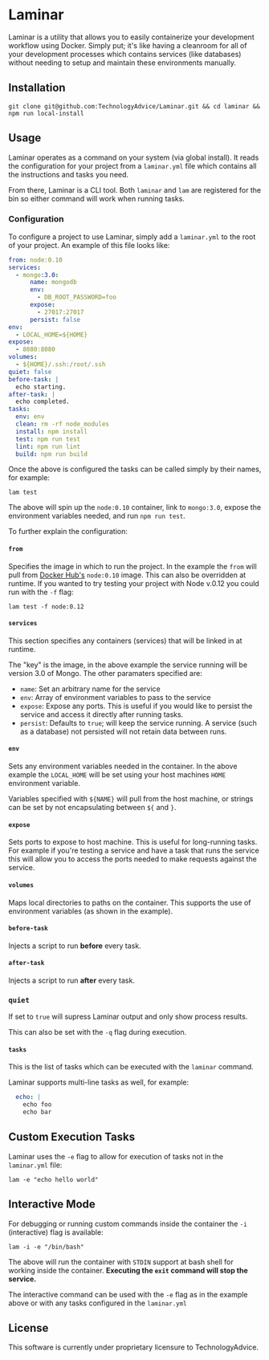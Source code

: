 # Laminar

Laminar is a utility that allows you to easily containerize your development
workflow using Docker. Simply put; it's like having a cleanroom for all of your
development processes which contains services (like databases) without needing
to setup and maintain these environments manually.

## Installation

```
git clone git@github.com:TechnologyAdvice/Laminar.git && cd laminar && npm run local-install
```

## Usage

Laminar operates as a command on your system (via global install). It reads the
configuration for your project from a `laminar.yml` file which contains all the
instructions and tasks you need.

From there, Laminar is a CLI tool. Both `laminar` and `lam` are registered for the bin so either command will work when running tasks.

### Configuration

To configure a project to use Laminar, simply add a `laminar.yml` to the root of
your project. An example of this file looks like:

```yaml
from: node:0.10
services:
  - mongo:3.0:
      name: mongodb
      env:
        - DB_ROOT_PASSWORD=foo
      expose:
        - 27017:27017
      persist: false
env:
  - LOCAL_HOME=${HOME}
expose:
  - 8080:8080
volumes:
  - ${HOME}/.ssh:/root/.ssh
quiet: false
before-task: |
  echo starting.
after-task: |
  echo completed.
tasks:
  env: env
  clean: rm -rf node_modules
  install: npm install
  test: npm run test
  lint: npm run lint
  build: npm run build
```

Once the above is configured the tasks can be called simply by their names, for example:

```
lam test
```

The above will spin up the `node:0.10` container, link to `mongo:3.0`, expose the environment variables needed, and run `npm run test`.

To further explain the configuration:

#### `from`

Specifies the image in which to run the project. In the example the `from` will
pull from [Docker Hub's](https://hub.docker.com) `node:0.10` image. This can also be overridden at runtime. If you wanted to try testing your project with Node v.0.12 you could run with the `-f` flag:

```
lam test -f node:0.12
```

#### `services`

This section specifies any containers (services) that will be linked in at runtime.

The "key" is the image, in the above example the service running will be version
3.0 of Mongo. The other paramaters specified are:

* `name`: Set an arbitrary name for the service
* `env`: Array of environment variables to pass to the service
* `expose`: Expose any ports. This is useful if you would like to persist the service and access it directly after running tasks.
* `persist`: Defaults to `true`; will keep the service running. A service (such as a database) not persisted will not retain data between runs.

#### `env`

Sets any environment variables needed in the container. In the above example the `LOCAL_HOME` will be set using your host machines `HOME` environment variable.

Variables specified with `${NAME}` will pull from the host machine, or strings can be set by not encapsulating between `${` and `}`.

#### `expose`

Sets ports to expose to host machine. This is useful for long-running tasks. For example if you're testing a service and have a task that runs the service this will allow you to access the ports needed to make requests against the service.

#### `volumes`

Maps local directories to paths on the container. This supports the use of environment variables (as shown in the example).

#### `before-task`

Injects a script to run **before** every task.

#### `after-task`

Injects a script to run **after** every task.

### `quiet`

If set to `true` will supress Laminar output and only show process results.

This can also be set with the `-q` flag during execution.

#### `tasks`

This is the list of tasks which can be executed with the `laminar` command.

Laminar supports multi-line tasks as well, for example:

```yaml
  echo: |
    echo foo
    echo bar
```

## Custom Execution Tasks

Laminar uses the `-e` flag to allow for execution of tasks not in the `laminar.yml` file:

```
lam -e "echo hello world"
```

## Interactive Mode

For debugging or running custom commands inside the container the `-i` (interactive) flag is available:

```
lam -i -e "/bin/bash"
```

The above will run the container with `STDIN` support at bash shell for working inside the container. **Executing the `exit` command will stop the service.**

The interactive command can be used with the `-e` flag as in the example above or with any tasks configured in the `laminar.yml`

## License

This software is currently under proprietary licensure to TechnologyAdvice.
